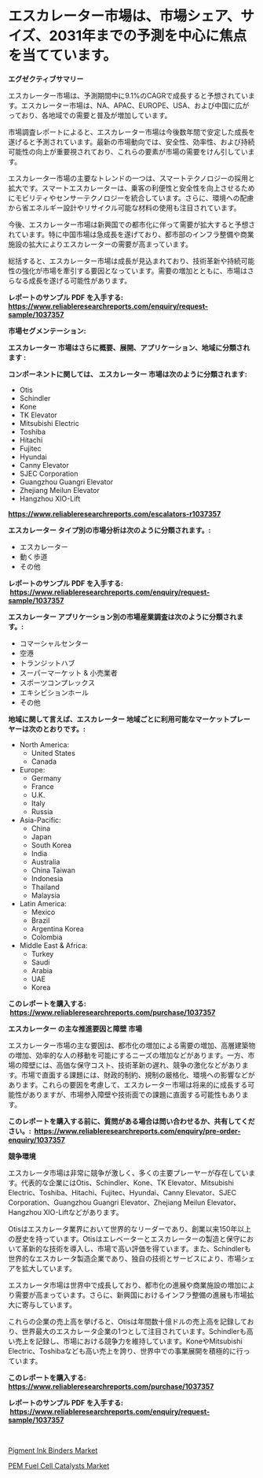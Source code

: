 <p><h1>エスカレーター市場は、市場シェア、サイズ、2031年までの予測を中心に焦点を当てています。</h1></p><p><strong>エグゼクティブサマリー</strong></p>
<p><p>エスカレーター市場は、予測期間中に9.1%のCAGRで成長すると予想されています。エスカレーター市場は、NA、APAC、EUROPE、USA、および中国に広がっており、各地域での需要と普及が増加しています。</p><p>市場調査レポートによると、エスカレーター市場は今後数年間で安定した成長を遂げると予測されています。最新の市場動向では、安全性、効率性、および持続可能性の向上が重要視されており、これらの要素が市場の需要をけん引しています。</p><p>エスカレーター市場の主要なトレンドの一つは、スマートテクノロジーの採用と拡大です。スマートエスカレーターは、乗客の利便性と安全性を向上させるためにモビリティやセンサーテクノロジーを統合しています。さらに、環境への配慮から省エネルギー設計やリサイクル可能な材料の使用も注目されています。</p><p>今後、エスカレーター市場は新興国での都市化に伴って需要が拡大すると予想されています。特に中国市場は急成長を遂げており、都市部のインフラ整備や商業施設の拡大によりエスカレーターの需要が高まっています。</p><p>総括すると、エスカレーター市場は成長が見込まれており、技術革新や持続可能性の強化が市場を牽引する要因となっています。需要の増加とともに、市場はさらなる成長を遂げる可能性があります。</p></p>
<p><strong>レポートのサンプル PDF を入手する: <a href="https://www.reliableresearchreports.com/enquiry/request-sample/1037357">https://www.reliableresearchreports.com/enquiry/request-sample/1037357</a></strong></p>
<p><strong>市場セグメンテーション:</strong></p>
<p><strong> エスカレーター 市場はさらに概要、展開、アプリケーション、地域に分類されます :</strong></p>
<p><strong>コンポーネントに関しては、 エスカレーター 市場は次のように分類されます: &nbsp;</strong></p>
<p><ul><li>Otis</li><li>Schindler</li><li>Kone</li><li>TK Elevator</li><li>Mitsubishi Electric</li><li>Toshiba</li><li>Hitachi</li><li>Fujitec</li><li>Hyundai</li><li>Canny Elevator</li><li>SJEC Corporation</li><li>Guangzhou Guangri Elevator</li><li>Zhejiang Meilun Elevator</li><li>Hangzhou XIO-Lift</li></ul></p>
<p><strong><a href="https://www.reliableresearchreports.com/escalators-r1037357">https://www.reliableresearchreports.com/escalators-r1037357</a></strong></p>
<p><strong> エスカレーター タイプ別の市場分析は次のように分類されます。:</strong></p>
<p><ul><li>エスカレーター</li><li>動く歩道</li><li>その他</li></ul></p>
<p><strong>レポートのサンプル PDF を入手する: &nbsp;<a href="https://www.reliableresearchreports.com/enquiry/request-sample/1037357">https://www.reliableresearchreports.com/enquiry/request-sample/1037357</a></strong></p>
<p><strong> エスカレーター アプリケーション別の市場産業調査は次のように分類されます。:</strong></p>
<p><ul><li>コマーシャルセンター</li><li>空港</li><li>トランジットハブ</li><li>スーパーマーケット & 小売業者</li><li>スポーツコンプレックス</li><li>エキシビションホール</li><li>その他</li></ul></p>
<p><strong>地域に関して言えば、エスカレーター 地域ごとに利用可能なマーケットプレーヤーは次のとおりです。:</strong></p>
<p><ul>
    <li>
        North America:
        <ul>
            <li>United States</li>
            <li>Canada</li>
        </ul>
    </li>
    <li>
        Europe:
        <ul>
            <li>Germany</li>
            <li>France</li>
            <li>U.K.</li>
            <li>Italy</li>
            <li>Russia</li>
        </ul>
    </li>
    <li>
        Asia-Pacific:
        <ul>
            <li>China</li>
            <li>Japan</li>
            <li>South Korea</li>
            <li>India</li>
            <li>Australia</li>
            <li>China Taiwan</li>
            <li>Indonesia</li>
            <li>Thailand</li>
            <li>Malaysia</li>
        </ul>
    </li>
    <li>
        Latin America:
        <ul>
            <li>Mexico</li>
            <li>Brazil</li>
            <li>Argentina Korea</li>
            <li>Colombia</li>
        </ul>
    </li>
    <li>
        Middle East & Africa:
        <ul>
            <li>Turkey</li>
            <li>Saudi</li>
            <li>Arabia</li>
            <li>UAE</li>
            <li>Korea</li>
        </ul>
    </li>
    </ul></p>
<p><strong>このレポートを購入する: &nbsp;<a href="https://www.reliableresearchreports.com/purchase/1037357">https://www.reliableresearchreports.com/purchase/1037357</a></strong></p>
<p><strong>エスカレーター の主な推進要因と障壁 市場</strong></p>
<p><p>エスカレーター市場の主な要因は、都市化の増加による需要の増加、高層建築物の増加、効率的な人の移動を可能にするニーズの増加などがあります。一方、市場の障壁には、高価な保守コスト、技術革新の遅れ、競争の激化などがあります。市場で直面する課題には、財政的制約、規制の厳格化、環境への影響などがあります。これらの要因を考慮して、エスカレーター市場は将来的に成長する可能性がありますが、市場参入障壁や技術面での課題に直面する可能性もあります。</p></p>
<p><strong>このレポートを購入する前に、質問がある場合は問い合わせるか、共有してください。:&nbsp; <a href="https://www.reliableresearchreports.com/enquiry/pre-order-enquiry/1037357">https://www.reliableresearchreports.com/enquiry/pre-order-enquiry/1037357</a></strong></p>
<p><strong>競争環境</strong></p>
<p><p>エスカレータ市場は非常に競争が激しく、多くの主要プレーヤーが存在しています。代表的な企業にはOtis、Schindler、Kone、TK Elevator、Mitsubishi Electric、Toshiba、Hitachi、Fujitec、Hyundai、Canny Elevator、SJEC Corporation、Guangzhou Guangri Elevator、Zhejiang Meilun Elevator、Hangzhou XIO-Liftなどがあります。</p><p>Otisはエスカレータ業界において世界的なリーダーであり、創業以来150年以上の歴史を持っています。Otisはエレベーターとエスカレーターの製造と保守において革新的な技術を導入し、市場で高い評価を得ています。また、Schindlerも世界的なエスカレータ製造企業であり、独自の技術とサービスにより、市場シェアを拡大しています。</p><p>エスカレータ市場は世界中で成長しており、都市化の進展や商業施設の増加により需要が高まっています。さらに、新興国におけるインフラ整備の進展も市場拡大に寄与しています。</p><p>これらの企業の売上高を挙げると、Otisは年間数十億ドルの売上高を記録しており、世界最大のエスカレータ企業の1つとして注目されています。Schindlerも高い売上を記録し、市場における競争力を維持しています。KoneやMitsubishi Electric、Toshibaなども高い売上を誇り、世界中での事業展開を積極的に行っています。</p></p>
<p><strong>このレポートを購入する: &nbsp; <a href="https://www.reliableresearchreports.com/purchase/1037357">https://www.reliableresearchreports.com/purchase/1037357</a></strong></p>
<p><strong>レポートのサンプル PDF を入手する: &nbsp;<a href="https://www.reliableresearchreports.com/enquiry/request-sample/1037357">https://www.reliableresearchreports.com/enquiry/request-sample/1037357</a></strong><strong></strong></p>
<p>&nbsp;</p>
<p><p><a href="https://nifty-kite-d51.notion.site/Pigment-Ink-Binders-Market-Size-CAGR-Trends-2024-2030-95c75305154d49c29e37e118b6ab6170">Pigment Ink Binders Market</a></p><p><a href="https://five-trouble-98a.notion.site/Analyzing-PEM-Fuel-Cell-Catalysts-Market-Global-Industry-Perspective-and-Forecast-2024-to-2031-fc3b62e5012f42a29ab96896d63c618c">PEM Fuel Cell Catalysts Market</a></p></p>